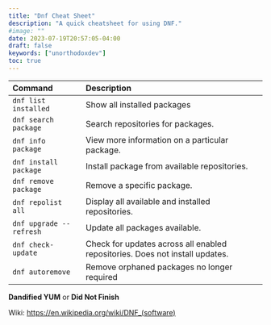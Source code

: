 ```yaml
---
title: "Dnf Cheat Sheet"
description: "A quick cheatsheet for using DNF."
#image: ""
date: 2023-07-19T20:57:05-04:00
draft: false
keywords: ["unorthodoxdev"]
toc: true
---
```


| Command | Description |
| :---------- | :----------- |
| `dnf list installed` | Show all installed packages |
| `dnf search package` | Search repositories for packages. |
| `dnf info package` | View more information on a particular package.
| `dnf install package` | Install package from available repositories. |
| `dnf remove package` | Remove a specific package. |
| `dnf repolist all` | Display all available and installed repositories. |
| `dnf upgrade --refresh` | Update all packages available. |
| `dnf check-update` | Check for updates across all enabled repositories. Does not install updates. |
| `dnf autoremove` | Remove orphaned packages no longer required |

**Dandified YUM** or **Did Not Finish**

Wiki: https://en.wikipedia.org/wiki/DNF_(software)


